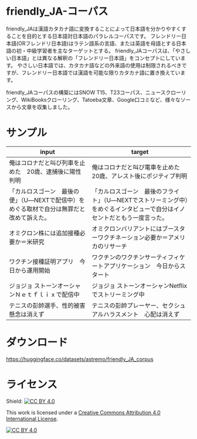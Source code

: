 # friendly_JA-コーパス

friendly_JAは漢語カタカナ語に変換することによって日本語を分かりやすくすることを目的とする日本語対日本語のパラレルコーパスです。
フレンドリー日本語(ORフレンドリ日本語)はラテン語系の言語、または英語を母語とする日本語の初・中級学習者を主なターゲットとする。
friendly_JAコーパスは、「やさしい日本語」とは異なる解釈の「フレンドリー日本語」をコンセプトにしています。
やさしい日本語では、カタカナ語などの外来語の使用は制限されるべきですが、フレンドリー日本語では漢語を可能な限りカタカナ語に置き換えています。

friendly_JAコーパスの構築にはSNOW T15、T23コーパス、ニュースクローリング、WikiBooksクローリング、Tatoeba文章、Google口コミなど、様々なソースから文章を収集しました。


# サンプル

| input | target|
|---|---|
| 俺はコロナだと叫び列車を止めた　20歳、逮捕後に陽性判明  |  俺はコロナだと叫び電車を止めた　20歳、アレスト後にポジティブ判明 |
|「カルロスゴーン　最後の便」（U―NEXTで配信中）をめぐる取材で自分は無罪だと改めて訴えた。|	「カルロスゴーン　最後のフライト」（U―NEXTでストリーミング中）をめぐるインタビューで自分はイノセントだともう一度言った。|
|オミクロン株には追加接種必要か＝米研究|オミクロンバリアントにはブースターワクチネーション必要か＝アメリカのリサーチ|
|ワクチン接種証明アプリ　今日から運用開始|ワクチンのワクチンサーティフィケートアプリケーション　今日からスタート|
|ジョジョ ストーンオーシャンＮｅｔｆｌｉｘで配信中|ジョジョ ストーンオーシャンNetflixでストリーミング中|
|テニスの彭帥選手、性的被害　懸念は消えず|テニスの彭帥プレーヤー、セクシュアルハラスメント　心配は消えず|


# ダウンロード
https://huggingface.co/datasets/astremo/friendly_JA_corpus


# ライセンス
Shield: [![CC BY 4.0][cc-by-shield]][cc-by]

This work is licensed under a
[Creative Commons Attribution 4.0 International License][cc-by].

[![CC BY 4.0][cc-by-image]][cc-by]

[cc-by]: http://creativecommons.org/licenses/by/4.0/
[cc-by-image]: https://i.creativecommons.org/l/by/4.0/88x31.png
[cc-by-shield]: https://img.shields.io/badge/License-CC%20BY%204.0-lightgrey.svg

